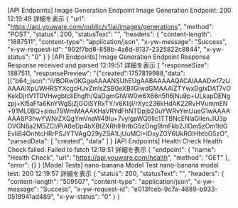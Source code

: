 [API Endpoints] Image Generation Endpoint
Image Generation Endpoint: 200
12:19:49
詳細を表示
{
  "url": "https://api.youware.com/public/v1/ai/images/generations",
  "method": "POST",
  "status": 200,
  "statusText": "",
  "headers": {
    "content-length": "1887511",
    "content-type": "application/json",
    "x-yw-message": "Success",
    "x-yw-request-id": "902f7bd8-858b-4a6d-8137-2325822c8844",
    "x-yw-status": "0"
  }
}
[API Endpoints] Image Generation Endpoint Response
Response received and parsed
12:19:51
詳細を表示
{
  "responseSize": 1887511,
  "responsePreview": "{\"created\":1757819988,\"data\":[{\"b64_json\":\"iVBORw0KGgoAAAANSUhEUgAABAAAAAQACAIAAADwf7zUAAAAiXpUWHRSYXcgcHJvZmlsZSB0eXBlIGlwdGMAAAiZTYwxDgIxDAT7vOKekDjrtV1T0VHwgbtcIiEhgfh/QaDgmGlWW0w6X66n5fl6jNu9p+ULkapDENgzpj+Kl5aFfa6KnYWgSjZjGOiSYRxTY/v8KIijI/rXyc236kHdAK22RvHVummEN+91ML0BQ+siou79WmMAAAKHaVRYdFhNTDpjb20uYWRvYmUueG1wAAAAAAA8P3hwYWNrZXQgYmVnaW49Iu+7vyIgaWQ9Ilc1TTBNcENlaGlIenJlU3pOVGN6a2M5ZCI/PiA8eDp4bXBtZXRhIHhtbG5zOng9ImFkb2JlOm5zOm1ldGEvIiB4OnhtcHRrPSJYTVAgQ29yZSA1LjUuMCI+IDxyZGY6UkRGIHhtbG5zO",
  "parsedData": [
    "created",
    "data"
  ]
}
[API Endpoints] Health Check
Health Check failed: Failed to fetch
12:19:51
詳細を表示
{
  "endpoint": {
    "name": "Health Check",
    "url": "https://api.youware.com/health",
    "method": "GET"
  },
  "error": {}
}
[Model Tests] nano-banana Model Test
nano-banana model test: 200
12:19:57
詳細を表示
{
  "status": 200,
  "statusText": "",
  "headers": {
    "content-length": "509507",
    "content-type": "application/json",
    "x-yw-message": "Success",
    "x-yw-request-id": "e013fceb-9c7a-4889-b933-0519941ad489",
    "x-yw-status": "0"
  }
}